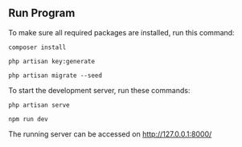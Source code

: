
## Run Program
To make sure all required packages are installed, run this command:
```
composer install
```
```
php artisan key:generate
```
```
php artisan migrate --seed
```

To start the development server, run these commands:
```
php artisan serve

npm run dev
```


The running server can be accessed on http://127.0.0.1:8000/
